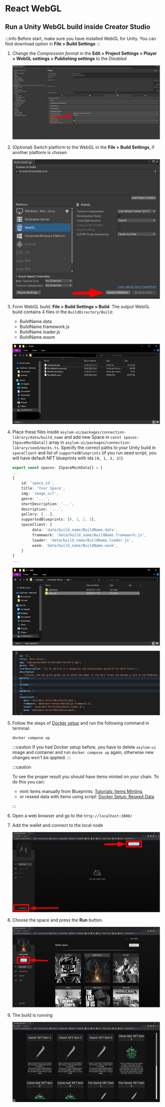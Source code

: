 # React WebGL

## Run a Unity WebGL build inside Creator Studio
:::info
Before start, make sure you have installed WebGL for Unity. You can find download option in **File > Build Settings**
:::

1. Change the _Compression format_ in the **Edit > Project Settings > Player > WebGL settings > Publishing settings** to the _Disabled_

   ![](img/WEBGL_Settings.png)

2. (Optional) Switch platform to the WebGL in the **File > Build Settings**, if another platform is chosen

   ![](img/WEBGL_SwitchPlatform.png)

3. Form WebGL build: **File > Build Settings > Build**. The output WebGL build contains 4 files in the `BuildDirectory/Build`:
    - BuildName.data
    - BuildName.framework.js
    - BuildName.loader.js
    - BuildName.wasm

   ![](img/WEBGL_BuildFiles.png)

4. Place these files inside `asylum-ui/packages/connection-library/data/build_name` and add new Space in `const spaces: ISpaceMockData[]` array in `asylum-ui/packages/connection-library/seed/mocks.ts`. Specify the correct paths to your Unity build in `spaceClient` and list of `supportedBlueprints` (if you run seed script, you will have default NFT blueprints with ids `[0, 1, 2, 3]`):
   ```ts title="asylum-ui/packages/connection-library/seed/mocks.ts"
   export const spaces: ISpaceMockData[] = [
   ...
   {
       id: 'space_id',
       title: 'Your Space',
       img: 'image_url',
       genre: '...',
       shortDescription: '...',
       description: '...',
       gallery: [...],
       supportedBlueprints: [0, 1, 2, 3],
       spaceClient: {
            data: 'data/build_name/BuildName.data',
            framework: 'data/build_name/BuildName.framework.js',
            loader: 'data/build_name/BuildName.loader.js',
            wasm: 'data/build_name/BuildName.wasm',
       }
   }
   ...
   ```

   ![](img/WEBGL_ConnectionLib.png)
   
   ![](img/WEBGL_Mocks.png)

5. Follow the steps of [Docker setup](../../asylum-ui/creator-studio/installation-docker) and run the following command in terminal:

   ```
   docker compose up
   ```

   :::caution
   If you had Docker setup before, you have to delete `asylum-ui` image and container and run `docker compose up` again, otherwise new changes won't be applied.
   :::

    :::caution

    To see the proper result you should have items minted on your chain. To do this you can:
    - mint items manually from Blueprints: [Tutorials: Items Minting](../../tutorials/testing-guide-items-minting),
    - or reseed data with items using script: [Docker Setup: Reseed Data](../../asylum-ui/creator-studio/installation-docker#reseed-data)

    :::

6. Open a web browser and go to the `http://localhost:3000/`

7. Add the wallet and connect to the local node

   ![](img/WEBGL_UiConnect.png)

8. Choose the space and press the **Run** button. 

   ![](img/WEBGL_RunGame.png)

9. The build is running

   ![](img/WEBGL_FinalResult.png)
